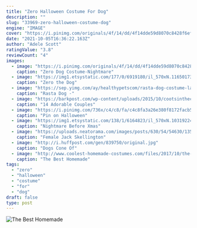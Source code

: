 ```yaml
---
title: "Zero Halloween Costume For Dog"
description: ""
slug: "33969-zero-halloween-costume-dog"
engine: "IMAGE"
cover: "https://i.pinimg.com/originals/4f/14/dd/4f14dde59d8070c8428f6ef10476dcd0.jpg"
date: "2021-10-05T16:36:22.163Z"
author: "Adele Scott"
ratingValue: "3.8"
reviewCount: "4"
images:
  - image: "https://i.pinimg.com/originals/4f/14/dd/4f14dde59d8070c8428f6ef10476dcd0.jpg"
    caption: "Zero Dog Costume-Nightmare"
  - image: "https://img1.etsystatic.com/177/0/6919180/il_570xN.1165017353_iv4r.jpg"
    caption: "Zero the Dog"
  - image: "https://sep.yimg.com/ay/healthypetscom/rasta-dog-costume-large-1.gif"
    caption: "Rasta Dog -"
  - image: "https://barkpost.com/wp-content/uploads/2015/10/cootsinthecapital.jpg"
    caption: "14 Adorable Couples"
  - image: "https://i.pinimg.com/736x/c4/c8/fa/c4c8fa3a26e380f8172facb522e140d5--nightmare-before-christmas-diy-parade-.jpg"
    caption: "Pin on Halloween"
  - image: "https://img1.etsystatic.com/138/1/6164823/il_570xN.1031922475_18cs.jpg"
    caption: "Nightmare Before Xmas"
  - image: "https://uploads.neatorama.com/images/posts/630/54/54630/1352278668-0.jpg"
    caption: "Female Jack Skellington"
  - image: "http://i.huffpost.com/gen/839750/original.jpg"
    caption: "Dogs Cone Of"
  - image: "http://www.coolest-homemade-costumes.com/files/2017/10/the-best-2017-pennywise-costume-ever-212220-e1508401009162-451x800.jpg"
    caption: "The Best Homemade"
tags:
  - "zero"
  - "halloween"
  - "costume"
  - "for"
  - "dog"
draft: false
type: post
---
```



![The Best Homemade](http://www.coolest-homemade-costumes.com/files/2017/10/the-best-2017-pennywise-costume-ever-212220-e1508401009162-451x800.jpg "The Best Homemade")


<!--inArticleAds-->

<!--galleryOne-->


<!--inArticleAds-->

<!--galleryTwo-->


<!--galleryThree-->


